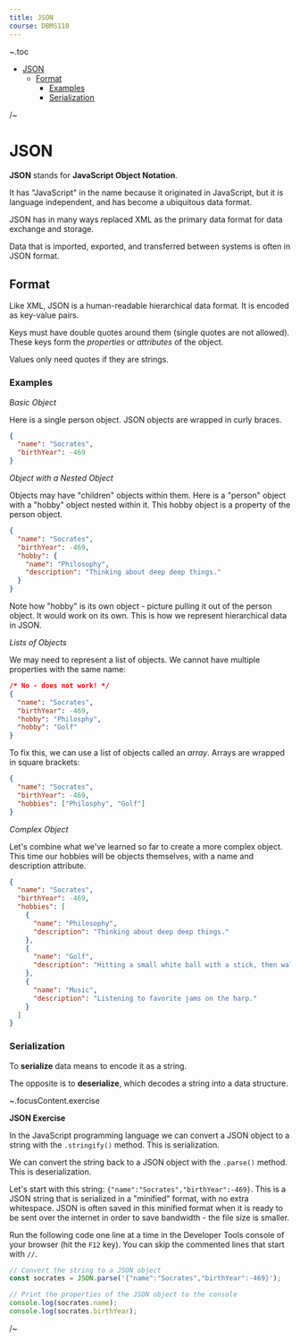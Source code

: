 ```yaml
---
title: JSON
course: DBMS110
---
```


~.toc

- [JSON](#json)
  - [Format](#format)
    - [Examples](#examples)
    - [Serialization](#serialization)

/~

# JSON

**JSON** stands for **JavaScript Object Notation**.

It has "JavaScript" in the name because it originated in JavaScript, but it is language independent, and has become a ubiquitous data format.

JSON has in many ways replaced XML as the primary data format for data exchange and storage.

Data that is imported, exported, and transferred between systems is often in JSON format.

## Format

Like XML, JSON is a human-readable hierarchical data format. It is encoded as key-value pairs.

Keys must have double quotes around them (single quotes are not allowed). These keys form the _properties_ or _attributes_ of the object.

Values only need quotes if they are strings.

### Examples

_Basic Object_

Here is a single person object. JSON objects are wrapped in curly braces.

```json
{
  "name": "Socrates",
  "birthYear": -469
}
```

_Object with a Nested Object_

Objects may have "children" objects within them. Here is a "person" object with a "hobby" object nested within it. This hobby object is a property of the person object.

```json
{
  "name": "Socrates",
  "birthYear": -469,
  "hobby": {
    "name": "Philosophy",
    "description": "Thinking about deep deep things."
  }
}
```

Note how "hobby" is its own object - picture pulling it out of the person object. It would work on its own. This is how we represent hierarchical data in JSON.

_Lists of Objects_

We may need to represent a list of objects. We cannot have multiple properties with the same name:

```json
/* No - does not work! */
{
  "name": "Socrates",
  "birthYear": -469,
  "hobby": "Philosphy",
  "hobby": "Golf"
}
```

To fix this, we can use a list of objects called an _array_. Arrays are wrapped in square brackets:

```json
{
  "name": "Socrates",
  "birthYear": -469,
  "hobbies": ["Philosphy", "Golf"]
}
```

_Complex Object_

Let's combine what we've learned so far to create a more complex object. This time our hobbies will be objects themselves, with a name and description attribute.

```json
{
  "name": "Socrates",
  "birthYear": -469,
  "hobbies": [
    {
      "name": "Philosophy",
      "description": "Thinking about deep deep things."
    },
    {
      "name": "Golf",
      "description": "Hitting a small white ball with a stick, then walking around."
    },
    {
      "name": "Music",
      "description": "Listening to favorite jams on the harp."
    }
  ]
}
```

### Serialization

To **serialize** data means to encode it as a string.

The opposite is to **deserialize**, which decodes a string into a data structure.

~.focusContent.exercise

**JSON Exercise**

In the JavaScript programming language we can convert a JSON object to a string with the `.stringify()` method. This is serialization.

We can convert the string back to a JSON object with the `.parse()` method. This is deserialization.

Let's start with this string: `{"name":"Socrates","birthYear":-469}`. This is a JSON string that is serialized in a "minified" format, with no extra whitespace. JSON is often saved in this minified format when it is ready to be sent over the internet in order to save bandwidth - the file size is smaller.

Run the following code one line at a time in the Developer Tools console of your browser (hit the `F12` key). You can skip the commented lines that start with `//`.

```javascript
// Convert the string to a JSON object
const socrates = JSON.parse('{"name":"Socrates","birthYear":-469}');

// Print the properties of the JSON object to the console
console.log(socrates.name);
console.log(socrates.birthYear);
```

/~
